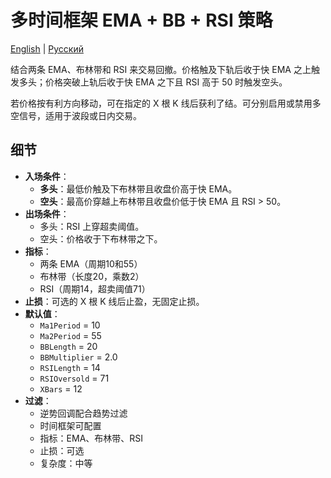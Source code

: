 # 多时间框架 EMA + BB + RSI 策略
[English](README.md) | [Русский](README_ru.md)

结合两条 EMA、布林带和 RSI 来交易回撤。价格触及下轨后收于快 EMA 之上触发多头；价格突破上轨后收于快 EMA 之下且 RSI 高于 50 时触发空头。

若价格按有利方向移动，可在指定的 X 根 K 线后获利了结。可分别启用或禁用多空信号，适用于波段或日内交易。

## 细节

- **入场条件**：
  - **多头**：最低价触及下布林带且收盘价高于快 EMA。
  - **空头**：最高价穿越上布林带且收盘价低于快 EMA 且 RSI > 50。
- **出场条件**：
  - 多头：RSI 上穿超卖阈值。
  - 空头：价格收于下布林带之下。
- **指标**：
  - 两条 EMA（周期10和55）
  - 布林带（长度20，乘数2）
  - RSI（周期14，超卖阈值71）
- **止损**：可选的 X 根 K 线后止盈，无固定止损。
- **默认值**：
  - `Ma1Period` = 10
  - `Ma2Period` = 55
  - `BBLength` = 20
  - `BBMultiplier` = 2.0
  - `RSILength` = 14
  - `RSIOversold` = 71
  - `XBars` = 12
- **过滤**：
  - 逆势回调配合趋势过滤
  - 时间框架可配置
  - 指标：EMA、布林带、RSI
  - 止损：可选
  - 复杂度：中等
